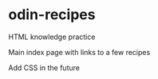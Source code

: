 # odin-recipes

HTML knowledge practice

Main index page with links to a few recipes

Add CSS in the future

